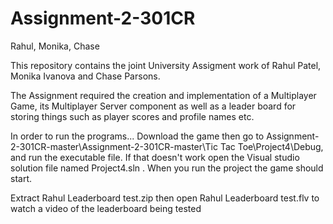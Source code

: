 # Assignment-2-301CR
Rahul, Monika, Chase

This repository contains the joint University Assigment work of Rahul Patel, Monika Ivanova and Chase Parsons.

The Assignment required the creation and implementation of a Multiplayer Game, its Multiplayer Server component 
as well as a leader board for storing things such as player scores and profile names etc.

In order to run the programs...
Download the game then go to Assignment-2-301CR-master\Assignment-2-301CR-master\Tic Tac Toe\Project4\Debug, and run the executable file. 
If that doesn't work open the Visual studio solution file named Project4.sln . When you run the project the game should start.

Extract Rahul Leaderboard test.zip then open Rahul Leaderboard test.flv to watch a video of the leaderboard being tested
